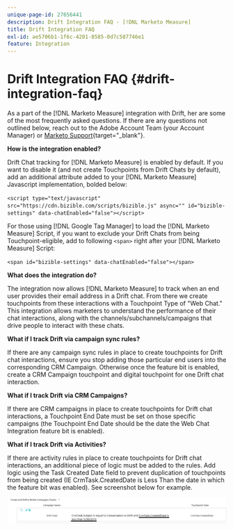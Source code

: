 ```yaml
---
unique-page-id: 27656441
description: Drift Integration FAQ - [!DNL Marketo Measure]
title: Drift Integration FAQ
exl-id: ae5706b1-1f6c-4201-8585-0d7c587746e1
feature: Integration
---
```

# Drift Integration FAQ {#drift-integration-faq}

As a part of the [!DNL Marketo Measure] integration with Drift, her are some of the most frequently asked questions. If there are any questions not outlined below, reach out to the Adobe Account Team (your Account Manager) or [Marketo Support](https://nation.marketo.com/t5/support/ct-p/Support){target="_blank"}.

**How is the integration enabled?**

Drift Chat tracking for [!DNL Marketo Measure] is enabled by default. If you want to disable it (and not create Touchpoints from Drift Chats by default), add an additional attribute added to your [!DNL Marketo Measure] Javascript implementation, bolded below:

`<script type="text/javascript" src="https://cdn.bizible.com/scripts/bizible.js" async="" id="bizible-settings" data-chatEnabled="false"></script>`

For those using [!DNL Google Tag Manager] to load the [!DNL Marketo Measure] Script, if you want to exclude your Drift Chats from being Touchpoint-eligible, add to following `<span>` right after your [!DNL Marketo Measure] Script:

`<span id="bizible-settings" data-chatEnabled="false"></span>`

**What does the integration do?**

The integration now allows [!DNL Marketo Measure] to track when an end user provides their email address in a Drift chat. From there we create touchpoints from these interactions with a Touchpoint Type of "Web Chat." This integration allows marketers to understand the performance of their chat interactions, along with the channels/subchannels/campaigns that drive people to interact with these chats.

**What if I track Drift via campaign sync rules?**

If there are any campaign sync rules in place to create touchpoints for Drift chat interactions, ensure you stop adding those particular end users into the corresponding CRM Campaign. Otherwise once the feature bit is enabled, create a CRM Campaign touchpoint and digital touchpoint for one Drift chat interaction.

**What if I track Drift via CRM Campaigns?**

If there are CRM campaigns in place to create touchpoints for Drift chat interactions, a Touchpoint End Date must be set on those specific campaigns (the Touchpoint End Date should be the date the Web Chat Integration feature bit is enabled).

**What if I track Drift via Activities?**

If there are activity rules in place to create touchpoints for Drift chat interactions, an additional piece of logic must be added to the rules. Add logic using the Task Created Date field to prevent duplication of touchpoints from being created (IE CrmTask.CreatedDate is Less Than the date in which the feature bit was enabled). See screenshot below for example.

![](assets/activity-rule-drift.png)
